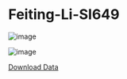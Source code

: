 # Feiting-Li-SI649
![image](https://github.com/user-attachments/assets/ffe6098d-d969-4653-a94e-e576bc1e0138)


![image](https://github.com/user-attachments/assets/ce553b5f-d3a3-4747-931c-6300664f947c)

<!DOCTYPE html>
<html>
<head>
  <meta charset="UTF-8">
  <style>
    #vis.vega-embed {
      width: 100%;
      display: flex;
    }

    #vis.vega-embed details,
    #vis.vega-embed details summary {
      position: relative;
    }
  </style>
  <script type="text/javascript" src="https://cdn.jsdelivr.net/npm/vega@5"></script>
  <script type="text/javascript" src="https://cdn.jsdelivr.net/npm/vega-lite@5.20.1"></script>
  <script type="text/javascript" src="https://cdn.jsdelivr.net/npm/vega-embed@6"></script>
</head>
<body>
  <a href="https://scmcqueen.github.io/si649_hw/reviews_by_char.csv" target="_blank">Download Data</a>
  <div id="vis"></div>
  <script>
    (function(vegaEmbed) {
      var spec = {"config": {"title": {"anchor": "start", "fontSize": 25, "font": "Inter", "color": "#000000"}, "axis": {"titleFontSize": 16, "labelFontSize": 14, "titleFont": "Lato", "labelFont": "Lato", "domain": false, "grid": true, "tickColor": "transparent", "gridColor": "lightgray"}, "legend": {"titleFontSize": 14, "labelFontSize": 12, "titleFont": "Lato", "labelFont": "Lato"}, "background": "white", "view": {"stroke": "transparent"}, "range": {"category": ["#003C96", "#11A69C", "#924AF7", "#D17711", "#0081FE", "#FF5383"], "ordinal": ["#00AB55", "#400387", "#F2681F", "#005062", "#DE2C62", "#660E00"], "diverging": ["#008753", "#005F3E", "#ED0000", "#CC0000", "#6BEC8C", "#F47171", "#FFC58F"]}, "axisX": {"grid": false}, "axisY": {"titleFontSize": 14, "titlePadding": 10}}, "data": {"name": "data-16fdf8762ce31301fd3b52b54a8d2346"}, "mark": {"type": "circle", "size": 30}, "encoding": {"color": {"field": "normalized_percentage", "scale": {"domain": [0, 1], "range": ["#00AB55", "#400387", "#F2681F", "#005062", "#DE2C62", "#660E00"]}, "title": "Percent", "type": "quantitative"}, "tooltip": [{"field": "character", "type": "nominal"}, {"field": "total", "type": "quantitative"}, {"field": "normalized_percentage", "type": "quantitative"}], "x": {"field": "total", "scale": {"domain": [800, 850]}, "title": "Number of Ratings", "type": "quantitative"}, "y": {"field": "normalized_percentage", "scale": {"domain": [0, 1]}, "title": null, "type": "quantitative"}}, "title": {"text": "Favorable Ratings by Number of Ratings", "anchor": "start", "subtitle": "Percent of Favorable Ratings"}, "$schema": "https://vega.github.io/schema/vega-lite/v5.20.1.json", "datasets": {"data-16fdf8762ce31301fd3b52b54a8d2346": [{"character": "Anakin Skywalker", "rating_category": "Favorable", "count": 514, "total": 823, "percentage": 62.454434993924664, "normalized_percentage": 0.6245443499392467}, {"character": "Boba Fett", "rating_category": "Favorable", "count": 291, "total": 812, "percentage": 35.83743842364532, "normalized_percentage": 0.3583743842364532}, {"character": "C-3P0", "rating_category": "Favorable", "count": 703, "total": 827, "percentage": 85.00604594921403, "normalized_percentage": 0.8500604594921403}, {"character": "Darth Vader", "rating_category": "Favorable", "count": 481, "total": 826, "percentage": 58.23244552058111, "normalized_percentage": 0.5823244552058111}, {"character": "Emperor Palpatine", "rating_category": "Favorable", "count": 253, "total": 814, "percentage": 31.08108108108108, "normalized_percentage": 0.3108108108108108}, {"character": "Han Solo", "rating_category": "Favorable", "count": 761, "total": 829, "percentage": 91.79734620024126, "normalized_percentage": 0.9179734620024127}, {"character": "Jar Jar Binks", "rating_category": "Favorable", "count": 242, "total": 821, "percentage": 29.476248477466505, "normalized_percentage": 0.29476248477466505}, {"character": "Lando Calrissian", "rating_category": "Favorable", "count": 365, "total": 820, "percentage": 44.51219512195122, "normalized_percentage": 0.4451219512195122}, {"character": "Luke Skywalker", "rating_category": "Favorable", "count": 771, "total": 831, "percentage": 92.7797833935018, "normalized_percentage": 0.927797833935018}, {"character": "Obi Wan Kenobi", "rating_category": "Favorable", "count": 750, "total": 825, "percentage": 90.9090909090909, "normalized_percentage": 0.9090909090909091}, {"character": "Padme Amidala", "rating_category": "Favorable", "count": 351, "total": 814, "percentage": 43.12039312039312, "normalized_percentage": 0.4312039312039312}, {"character": "Princess Leia Organa", "rating_category": "Favorable", "count": 757, "total": 831, "percentage": 91.0950661853189, "normalized_percentage": 0.910950661853189}, {"character": "R2 D2", "rating_category": "Favorable", "count": 747, "total": 830, "percentage": 90.0, "normalized_percentage": 0.9}, {"character": "Yoda", "rating_category": "Favorable", "count": 749, "total": 826, "percentage": 90.67796610169492, "normalized_percentage": 0.9067796610169492}]}};
      var embedOpt = {"mode": "vega-lite"};

      function showError(el, error){
          el.innerHTML = ('<div style="color:red;">'
                          + '<p>JavaScript Error: ' + error.message + '</p>'
                          + "<p>This usually means there's a typo in your chart specification. "
                          + "See the javascript console for the full traceback.</p>"
                          + '</div>');
          throw error;
      }
      const el = document.getElementById('vis');
      vegaEmbed("#vis", spec, embedOpt)
        .catch(error => showError(el, error));
    })(vegaEmbed);

  </script>
</body>
</html>
